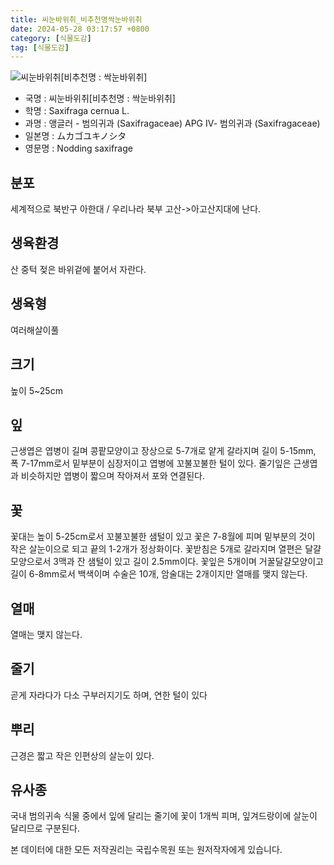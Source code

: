 ```yaml
---
title: 씨눈바위취_비추천명싹눈바위취
date: 2024-05-28 03:17:57 +0800
category: [식물도감]
tag: [식물도감]
---
```




![씨눈바위취[비추천명 : 싹눈바위취]](/fileUpload/plants/basic/Saxifragaceae/Saxifraga/6918/2_th2.JPG)
- 국명 : 씨눈바위취[비추천명 : 싹눈바위취]
- 학명 : Saxifraga cernua L.
- 과명 : 앵글러 - 범의귀과 (Saxifragaceae) APG Ⅳ- 범의귀과 (Saxifragaceae)
- 일본명 : ムカゴユキノシタ
- 영문명 : Nodding saxifrage


## 분포
세계적으로 북반구 아한대 / 우리나라 북부 고산->아고산지대에 난다.
## 생육환경
산 중턱 젖은 바위겉에 붙어서 자란다.
## 생육형
여러해살이풀 
## 크기
높이 5~25cm
## 잎
근생엽은 엽병이 길며 콩팥모양이고 장상으로 5-7개로 얕게 갈라지며 길이 5-15mm, 폭 7-17mm로서 밑부분이 심장저이고 엽병에 꼬불꼬불한 털이 있다. 줄기잎은 근생엽과 비슷하지만 엽병이 짧으며 작아져서 포와 연결된다.
## 꽃
꽃대는 높이 5-25cm로서 꼬불꼬불한 샘털이 있고 꽃은 7-8월에 피며 밑부분의 것이 작은 살눈이으로 되고 끝의 1-2개가 정상화이다. 꽃받침은 5개로 갈라지며 열편은 달걀모양으로서 3맥과 잔 샘털이 있고 길이 2.5mm이다. 꽃잎은 5개이며 거꿀달걀모양이고 길이 6-8mm로서 백색이며 수술은 10개, 암술대는 2개이지만 열매를 맺지 않는다.
## 열매
열매는 맺지 않는다.
## 줄기
곧게 자라다가 다소 구부러지기도 하며, 연한 털이 있다
## 뿌리
근경은 짧고 작은 인편상의 살눈이 있다.
## 유사종
국내 범의귀속 식물 중에서 잎에 달리는 줄기에 꽃이 1개씩 피며, 잎겨드랑이에 살눈이 달리므로 구분된다.






본 데이터에 대한 모든 저작권리는 국립수목원 또는 원저작자에게 있습니다.
